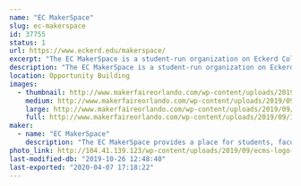 ```yaml
---
name: "EC MakerSpace"
slug: ec-makerspace
id: 37755
status: 1
url: https://www.eckerd.edu/makerspace/
excerpt: "The EC MakerSpace is a student-run organization on Eckerd College's campus. Students will be exhibiting some of their favorite things that have been made at the EC MakerSpace along with giving out stickers and making buttons!"
description: "The EC MakerSpace is a student-run organization on Eckerd College's campus. The student leaders of the EC MakerSpace will be exhibiting their favorite things that have been made by ECMS members-- from research projects to knick knacks and everything in-between. This will include projects in woodworking, blacksmithing, 3D-printing, sewing, jewelry making, and more!"
location: Opportunity Building
images:
  - thumbnail: http://www.makerfaireorlando.com/wp-content/uploads/2019/09/IMG_20181203_115937_844.jpg
    medium: http://www.makerfaireorlando.com/wp-content/uploads/2019/09/IMG_20181203_115937_844.jpg
    large: http://www.makerfaireorlando.com/wp-content/uploads/2019/09/IMG_20181203_115937_844.jpg
    full: http://www.makerfaireorlando.com/wp-content/uploads/2019/09/IMG_20181203_115937_844.jpg
maker:
  - name: "EC MakerSpace"
    description: "The EC MakerSpace provides a place for students, faculty, and other members of the Eckerd College community to embrace their creativity and develop new skills in an environment conducive to independent thought and innovation. We have students experienced in woodworking, blacksmithing, 3D-printing, coding, and much more! Through office hours, workshops, and other events, the EC MakerSpace gives students a place to explore their interests while gaining hands-on experience in a wide variety of fields."
photo_link: http://104.41.139.123/wp-content/uploads/2019/09/ecms-logo-1.jpg
last-modified-db: "2019-10-26 12:48:40"
last-exported: "2020-04-07 17:18:22"
---
```


